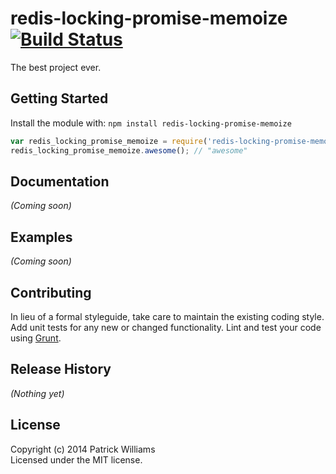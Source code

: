 # redis-locking-promise-memoize [![Build Status](https://travis-ci.org/pwmckenna/node-redis-locking-promise-memoizer.svg?branch=master)](https://travis-ci.org/pwmckenna/node-redis-locking-promise-memoizer)

The best project ever.

## Getting Started
Install the module with: `npm install redis-locking-promise-memoize`

```javascript
var redis_locking_promise_memoize = require('redis-locking-promise-memoize');
redis_locking_promise_memoize.awesome(); // "awesome"
```

## Documentation
_(Coming soon)_

## Examples
_(Coming soon)_

## Contributing
In lieu of a formal styleguide, take care to maintain the existing coding style. Add unit tests for any new or changed functionality. Lint and test your code using [Grunt](http://gruntjs.com/).

## Release History
_(Nothing yet)_

## License
Copyright (c) 2014 Patrick Williams  
Licensed under the MIT license.
